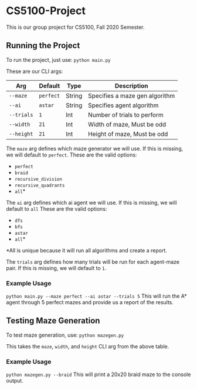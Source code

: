 # CS5100-Project
 
This is our group project for CS5100, Fall 2020 Semester.

## Running the Project

To run the project, just use:
`python main.py`

These are our CLI args:

| Arg | Default | Type | Description |
|---|---|---|---|
| `--maze` | `perfect` | String | Specifies a maze gen algorithm |
| `--ai` | `astar` | String | Specifies agent algorithm |
| `--trials` | `1` | Int | Number of trials to perform |
| `--width` | `21` | Int | Width of maze, Must be odd |
| `--height` | `21` | Int | Height of maze, Must be odd |


The `maze` arg defines which maze generator we will use. If this is missing, we will default to `perfect`. These are the valid options:
- `perfect`
- `braid`
- `recursive_division`
- `recursive_quadrants`
- `all`*
    
The `ai` arg defines which ai agent we will use. If this is missing, we will default to `all` These are the valid options:
- `dfs`
- `bfs`
- `astar`
- `all`*

*All is unique because it will run all algorithms and create a report. 

The `trials` arg defines how many trials will be run for each agent-maze pair. If this is missing, we will default to `1`.

### Example Usage
`python main.py --maze perfect --ai astar --trials 5`
This will run the A* agent through 5 perfect mazes and provide us a report of the results.

## Testing Maze Generation
To test maze generation, use:
`python mazegen.py`

This takes the `maze`, `width`, and `height` CLI arg from the above table.

### Example Usage
`python mazegen.py --braid`
This will print a 20x20 braid maze to the console output.